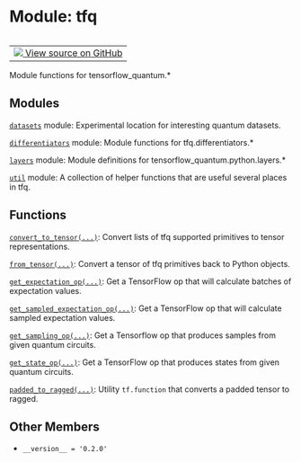 <div itemscope itemtype="http://developers.google.com/ReferenceObject">
<meta itemprop="name" content="tfq" />
<meta itemprop="path" content="Stable" />
<meta itemprop="property" content="__version__"/>
</div>

# Module: tfq

<!-- Insert buttons and diff -->

<table class="tfo-notebook-buttons tfo-api" align="left">

<td>
  <a target="_blank" href="https://github.com/tensorflow/quantum/tree/master/tensorflow_quantum/__init__.py">
    <img src="https://www.tensorflow.org/images/GitHub-Mark-32px.png" />
    View source on GitHub
  </a>
</td></table>



Module functions for tensorflow_quantum.*



## Modules

[`datasets`](./tfq/datasets.md) module: Experimental location for interesting quantum datasets.

[`differentiators`](./tfq/differentiators.md) module: Module functions for tfq.differentiators.*

[`layers`](./tfq/layers.md) module: Module definitions for tensorflow_quantum.python.layers.*

[`util`](./tfq/util.md) module: A collection of helper functions that are useful several places in tfq.

## Functions

[`convert_to_tensor(...)`](./tfq/convert_to_tensor.md): Convert lists of tfq supported primitives to tensor representations.

[`from_tensor(...)`](./tfq/from_tensor.md): Convert a tensor of tfq primitives back to Python objects.

[`get_expectation_op(...)`](./tfq/get_expectation_op.md): Get a TensorFlow op that will calculate batches of expectation values.

[`get_sampled_expectation_op(...)`](./tfq/get_sampled_expectation_op.md): Get a TensorFlow op that will calculate sampled expectation values.

[`get_sampling_op(...)`](./tfq/get_sampling_op.md): Get a Tensorflow op that produces samples from given quantum circuits.

[`get_state_op(...)`](./tfq/get_state_op.md): Get a TensorFlow op that produces states from given quantum circuits.

[`padded_to_ragged(...)`](./tfq/padded_to_ragged.md): Utility `tf.function` that converts a padded tensor to ragged.

## Other Members

* `__version__ = '0.2.0'` <a id="__version__"></a>
